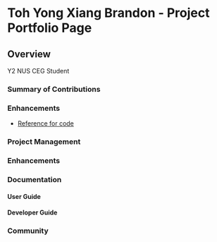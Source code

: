 # Toh Yong Xiang Brandon - Project Portfolio Page

## Overview
Y2 NUS CEG Student

### Summary of Contributions

### Enhancements
* [Reference for code ](https://nus-cs2113-ay2021s1.github.io/tp-dashboard/#breakdown=true&search=brandontoh&sort=groupTitle&sortWithin=title&since=2020-09-27&timeframe=commit&mergegroup=&groupSelect=groupByRepos&checkedFileTypes=docs~functional-code~test-code~other&tabOpen=true&tabType=authorship&tabAuthor=abnermtj&tabRepo=AY2021S1-CS2113T-W11-3%2Ftp%5Bmaster%5D&authorshipIsMergeGroup=false&authorshipFileTypes=docs~functional-code~test-code)


### Project Management


### Enhancements


### Documentation
#### User Guide

#### Developer Guide

### Community